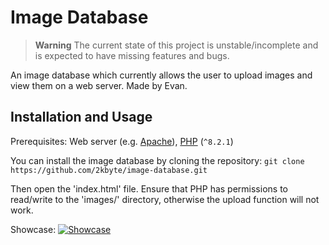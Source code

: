 # Image Database
> **Warning**
> The current state of this project is unstable/incomplete and is expected to have missing features and bugs. 

An image database which currently allows the user to upload images and view them on a web server. Made by Evan.

## Installation and Usage
Prerequisites: Web server (e.g. [Apache](https://www.apache.org/)), [PHP](https://www.php.net/downloads.php) (`^8.2.1`)

You can install the image database by cloning the repository:
```git clone https://github.com/2kbyte/image-database.git```

Then open the 'index.html' file. Ensure that PHP has permissions to read/write to the 'images/' directory, otherwise the upload function will not work. 

Showcase:
[![Showcase](https://i.imgur.com/lC9q6Gg.png)](https://www.youtube.com/watch?v=A6nsBnPNWjY)
